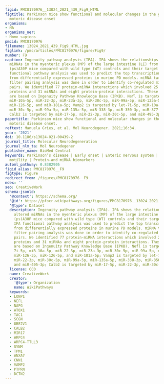 ```yaml
---
figid: PMC8170976__13024_2021_439_Fig9_HTML
figtitle: Parkinson mice show functional and molecular changes in the gut long before
  motoric disease onset
organisms:
- NA
organisms_ner:
- Homo sapiens
pmcid: PMC8170976
filename: 13024_2021_439_Fig9_HTML.jpg
figlink: /pmc/articles/PMC8170976/figure/Fig9/
number: F9
caption: Ingenuity pathway analysis (IPA). IPA shows the relationships between altered
  miRNAs in the myenteric plexus (MP) of the large intestine (LI) from pre-symptomatic
  (ps)A30P mice compared with wild type (WT) controls and their target proteins. IPA
  functional pathway analysis was used to predict the top transcriptional regulators
  from differentially expressed proteins in murine PD models. miRNA target (protein)
  filter pairing analysis was done in order to identify co-regulated miRNAs/target
  pairs. We identified 77 protein-miRNA interactions which involved 25 dysregulated
  proteins and 31 miRNAs and eight protein-protein interactions. These predictions
  are based on Ingenuity Pathway Knowledge Base (IPKB). Nefl is targeted by let 7i-5p,
  miR-10a-5p, miR-22-3p, miR-23a-3p, miR-30c-5p, miR-99a-5p, miR-125a-5p, miR-126-3p,
  miR-126-5p, and miR-181a-5p; Vamp2 is targeted by let-7i-5p, miR-10a-5p, miR-22-3p,
  miR-30c-5p, miR-99a-5p, miR-135a-5p, miR-338-3p, miR-350-3p, miR-377-3p, and miR-495-3p;
  Calb2 is targeted by miR-17-5p, miR-22-3p, miR-30c-5p, and miR-495-3p
papertitle: Parkinson mice show functional and molecular changes in the gut long before
  motoric disease onset.
reftext: Manuela Gries, et al. Mol Neurodegener. 2021;16:34.
year: '2021'
doi: 10.1186/s13024-021-00439-2
journal_title: Molecular Neurodegeneration
journal_nlm_ta: Mol Neurodegener
publisher_name: BioMed Central
keywords: Parkinson’s disease | Early onset | Enteric nervous system | Gastrointestinal
  motility | Protein-and miRNA biomarkers
automl_pathway: 0.8382905
figid_alias: PMC8170976__F9
figtype: Figure
redirect_from: /figures/PMC8170976__F9
ndex: ''
seo: CreativeWork
schema-jsonld:
  '@context': https://schema.org/
  '@id': https://pfocr.wikipathways.org/figures/PMC8170976__13024_2021_439_Fig9_HTML.html
  '@type': Dataset
  description: Ingenuity pathway analysis (IPA). IPA shows the relationships between
    altered miRNAs in the myenteric plexus (MP) of the large intestine (LI) from pre-symptomatic
    (ps)A30P mice compared with wild type (WT) controls and their target proteins.
    IPA functional pathway analysis was used to predict the top transcriptional regulators
    from differentially expressed proteins in murine PD models. miRNA target (protein)
    filter pairing analysis was done in order to identify co-regulated miRNAs/target
    pairs. We identified 77 protein-miRNA interactions which involved 25 dysregulated
    proteins and 31 miRNAs and eight protein-protein interactions. These predictions
    are based on Ingenuity Pathway Knowledge Base (IPKB). Nefl is targeted by let
    7i-5p, miR-10a-5p, miR-22-3p, miR-23a-3p, miR-30c-5p, miR-99a-5p, miR-125a-5p,
    miR-126-3p, miR-126-5p, and miR-181a-5p; Vamp2 is targeted by let-7i-5p, miR-10a-5p,
    miR-22-3p, miR-30c-5p, miR-99a-5p, miR-135a-5p, miR-338-3p, miR-350-3p, miR-377-3p,
    and miR-495-3p; Calb2 is targeted by miR-17-5p, miR-22-3p, miR-30c-5p, and miR-495-3p
  license: CC0
  name: CreativeWork
  creator:
    '@type': Organization
    name: WikiPathways
  keywords:
  - LONP1
  - NEFL
  - NAPG
  - ATOX1
  - TAC1
  - SCGN
  - UBE2V1
  - CALB2
  - MIR17
  - ARPC4
  - ARPC4-TTLL3
  - SYNM
  - TPM1
  - ANXA7
  - CNN1
  - VAMP2
  - PTPRN
  - DCTN2
---
```

